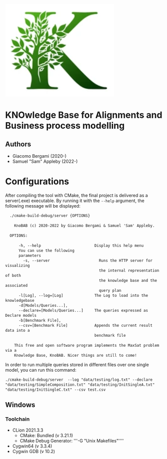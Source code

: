 
![Temporary logo for KnoBAB: a K shaped like a tree, ideally a Baobab](images/tmpLogo.png)


# KNOwledge Base for Alignments and Business process modelling

## Authors

 *  Giacomo Bergami (2020-)
 *  Samuel "Sam" Appleby (2022-) 


# Configurations 

After compiling the tool with CMake, the final project is delivered as a server(.exe) executable. By running it with the `--help` argument, the following message will be displayed:

```
  ./cmake-build-debug/server {OPTIONS}

    KnoBAB (c) 2020-2022 by Giacomo Bergami & Samuel 'Sam' Appleby.

  OPTIONS:

      -h, --help                        Display this help menu
      You can use the following
      parameters
        -s, --server                      Runs the HTTP server for visualizing
                                          the internal representation of both
                                          the knowledge base and the associated
                                          query plan
      -l[Log], --log=[Log]              The Log to load into the knowledgebase
      -d[Models/Queries...],
      --declare=[Models/Queries...]     The queries expressed as Declare models
      -b[Benchmark File],
      --csv=[Benchmark File]            Appends the current result data into a
                                        benchmark file

    This free and open software program implements the MaxSat problem via a
    Knowledge Base, KnoBAB. Nicer things are still to come!
```

In order to run multiple queries stored in different files over one single model, you can run this command:

```
./cmake-build-debug/server  --log "data/testing/log.txt" --declare "data/testing/SimpleComposition.txt" "data/testing/InitSingleA.txt" "data/testing/InitSingleC.txt" --csv test.csv 
```

## Windows

### Toolchain
 * CLion 2021.3.3
   * CMake: Bundled (v 3.21.1)  
   * CMake Debug Generator: '''-G "Unix Makefiles"''''
 * Cygwin64 (v 3.3.4)
 * Cygwin GDB (v 10.2)
 
